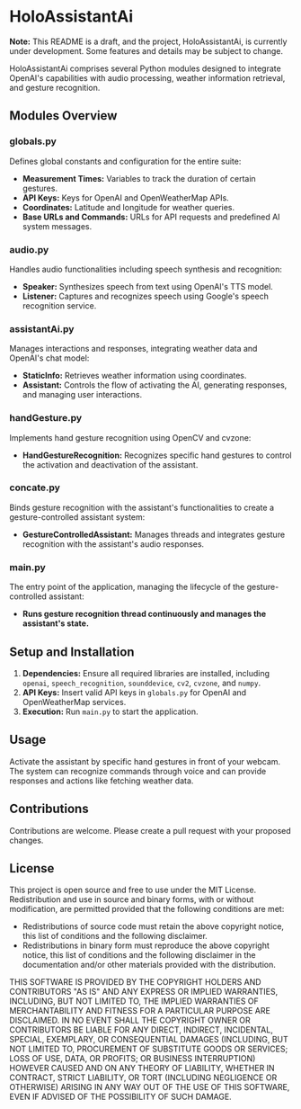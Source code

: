 # HoloAssistantAi

**Note:** This README is a draft, and the project, HoloAssistantAi, is currently under development. Some features and details may be subject to change.

HoloAssistantAi comprises several Python modules designed to integrate OpenAI's capabilities with audio processing, weather information retrieval, and gesture recognition.

## Modules Overview

### globals.py

Defines global constants and configuration for the entire suite:

- **Measurement Times:** Variables to track the duration of certain gestures.
- **API Keys:** Keys for OpenAI and OpenWeatherMap APIs.
- **Coordinates:** Latitude and longitude for weather queries.
- **Base URLs and Commands:** URLs for API requests and predefined AI system messages.

### audio.py

Handles audio functionalities including speech synthesis and recognition:

- **Speaker:** Synthesizes speech from text using OpenAI's TTS model.
- **Listener:** Captures and recognizes speech using Google's speech recognition service.

### assistantAi.py

Manages interactions and responses, integrating weather data and OpenAI's chat model:

- **StaticInfo:** Retrieves weather information using coordinates.
- **Assistant:** Controls the flow of activating the AI, generating responses, and managing user interactions.

### handGesture.py

Implements hand gesture recognition using OpenCV and cvzone:

- **HandGestureRecognition:** Recognizes specific hand gestures to control the activation and deactivation of the assistant.

### concate.py

Binds gesture recognition with the assistant's functionalities to create a gesture-controlled assistant system:

- **GestureControlledAssistant:** Manages threads and integrates gesture recognition with the assistant's audio responses.

### main.py

The entry point of the application, managing the lifecycle of the gesture-controlled assistant:

- **Runs gesture recognition thread continuously and manages the assistant's state.**

## Setup and Installation

1. **Dependencies:** Ensure all required libraries are installed, including `openai`, `speech_recognition`, `sounddevice`, `cv2`, `cvzone`, and `numpy`.
2. **API Keys:** Insert valid API keys in `globals.py` for OpenAI and OpenWeatherMap services.
3. **Execution:** Run `main.py` to start the application.

## Usage

Activate the assistant by specific hand gestures in front of your webcam. The system can recognize commands through voice and can provide responses and actions like fetching weather data.

## Contributions

Contributions are welcome. Please create a pull request with your proposed changes.

## License

This project is open source and free to use under the MIT License. Redistribution and use in source and binary forms, with or without modification, are permitted provided that the following conditions are met:

- Redistributions of source code must retain the above copyright notice, this list of conditions and the following disclaimer.
- Redistributions in binary form must reproduce the above copyright notice, this list of conditions and the following disclaimer in the documentation and/or other materials provided with the distribution.

THIS SOFTWARE IS PROVIDED BY THE COPYRIGHT HOLDERS AND CONTRIBUTORS "AS IS" AND ANY EXPRESS OR IMPLIED WARRANTIES, INCLUDING, BUT NOT LIMITED TO, THE IMPLIED WARRANTIES OF MERCHANTABILITY AND FITNESS FOR A PARTICULAR PURPOSE ARE DISCLAIMED. IN NO EVENT SHALL THE COPYRIGHT OWNER OR CONTRIBUTORS BE LIABLE FOR ANY DIRECT, INDIRECT, INCIDENTAL, SPECIAL, EXEMPLARY, OR CONSEQUENTIAL DAMAGES (INCLUDING, BUT NOT LIMITED TO, PROCUREMENT OF SUBSTITUTE GOODS OR SERVICES; LOSS OF USE, DATA, OR PROFITS; OR BUSINESS INTERRUPTION) HOWEVER CAUSED AND ON ANY THEORY OF LIABILITY, WHETHER IN CONTRACT, STRICT LIABILITY, OR TORT (INCLUDING NEGLIGENCE OR OTHERWISE) ARISING IN ANY WAY OUT OF THE USE OF THIS SOFTWARE, EVEN IF ADVISED OF THE POSSIBILITY OF SUCH DAMAGE.
